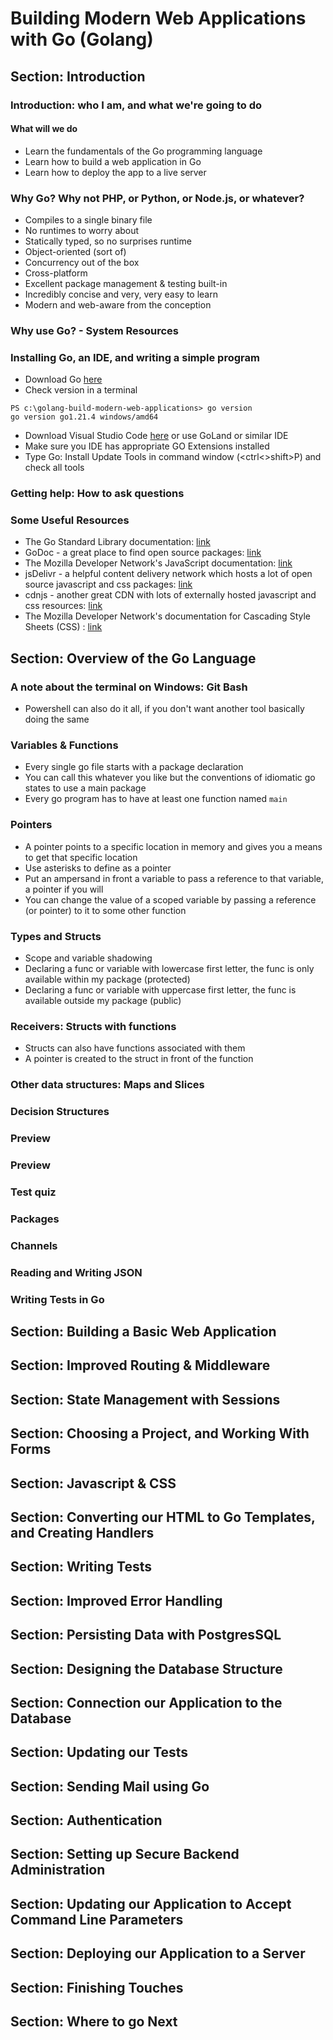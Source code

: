 # Building Modern Web Applications with Go (Golang)

## Section: Introduction

### Introduction: who I am, and what we're going to do

#### What will we do
- Learn the fundamentals of the Go programming language
- Learn how to build a web application in Go
- Learn how to deploy the app to a live server

### Why Go? Why not PHP, or Python, or Node.js, or whatever?
- Compiles to a single binary file
- No runtimes to worry about
- Statically typed, so no surprises runtime
- Object-oriented (sort of)
- Concurrency out of the box
- Cross-platform
- Excellent package management & testing built-in
- Incredibly concise and very, very easy to learn
- Modern and web-aware from the conception

### Why use Go? - System Resources
### Installing Go, an IDE, and writing a simple program
- Download Go [here](https://go.dev/dl/)
- Check version in a terminal
````shell
PS c:\golang-build-modern-web-applications> go version
go version go1.21.4 windows/amd64
````
- Download Visual Studio Code [here](https://code.visualstudio.com/Download) or use GoLand or similar IDE
- Make sure you IDE has appropriate GO Extensions installed
- Type Go: Install Update Tools in command window (<ctrl<>shift>P) and check all tools

### Getting help: How to ask questions
### Some Useful Resources

- The Go Standard Library documentation: [link](https://pkg.go.dev/std)
- GoDoc - a great place to find open source packages: [link](https://pkg.go.dev/)
- The Mozilla Developer Network's JavaScript documentation: [link](https://developer.mozilla.org/en-US/docs/Web/javascript)
- jsDelivr - a helpful content delivery network which hosts a lot of open source javascript and css packages: [link](https://www.jsdelivr.com/)
- cdnjs - another great CDN with lots of externally hosted javascript and css resources: [link](https://cdnjs.com/)
- The Mozilla Developer Network's documentation for Cascading Style Sheets (CSS) : [link](https://developer.mozilla.org/en-US/docs/Web/CSS)

## Section: Overview of the Go Language

### A note about the terminal on Windows: Git Bash
- Powershell can also do it all, if you don't want another tool basically doing the same

### Variables & Functions
- Every single go file starts with a package declaration
- You can call this whatever you like but the conventions of idiomatic go states to use a main package
- Every go program has to have at least one function named ``main``

### Pointers
- A pointer points to a specific location in memory and gives you a means to get that specific location
- Use asterisks to define as a pointer
- Put an ampersand in front a variable to pass a reference to that variable, a pointer if you will
- You can change the value of a scoped variable by passing a reference (or pointer) to it to some other function

### Types and Structs
- Scope and variable shadowing
- Declaring a func or variable with lowercase first letter, the func is only available within my package (protected)
- Declaring a func or variable with uppercase first letter, the func is available outside my package (public)

### Receivers: Structs with functions
- Structs can also have functions associated with them
- A pointer is created to the struct in front of the function




### Other data structures: Maps and Slices
### Decision Structures
### Preview
### Preview
### Test quiz
### Packages
### Channels
### Reading and Writing JSON
### Writing Tests in Go

## Section: Building a Basic Web Application 
## Section: Improved Routing & Middleware
## Section: State Management with Sessions 
## Section: Choosing a Project, and Working With Forms
## Section: Javascript & CSS
## Section: Converting our HTML to Go Templates, and Creating Handlers
## Section: Writing Tests
## Section: Improved Error Handling
## Section: Persisting Data with PostgresSQL
## Section: Designing the Database Structure
## Section: Connection our Application to the Database
## Section: Updating our Tests
## Section: Sending Mail using Go
## Section: Authentication
## Section: Setting up Secure Backend Administration
## Section: Updating our Application to Accept Command Line Parameters
## Section: Deploying our Application to a Server
## Section: Finishing Touches
## Section: Where to go Next
